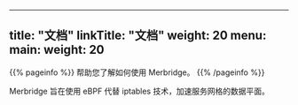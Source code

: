 
---
title: "文档"
linkTitle: "文档"
weight: 20
menu:
  main:
    weight: 20
---

{{% pageinfo %}}
帮助您了解如何使用 Merbridge。
{{% /pageinfo %}}

Merbridge 旨在使用 eBPF 代替 iptables 技术，加速服务网格的数据平面。